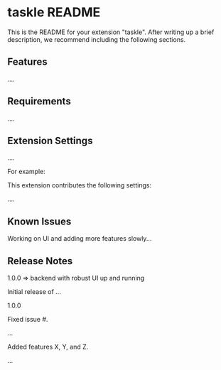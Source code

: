 # taskle README

This is the README for your extension "taskle". After writing up a brief description, we recommend including the following sections.

## Features

....

## Requirements

....

## Extension Settings

....

For example:

This extension contributes the following settings:

....

## Known Issues

Working on UI and adding more features slowly...

## Release Notes

1.0.0 => backend with robust UI up and running 

Initial release of ...

1.0.0

Fixed issue #.

...

Added features X, Y, and Z.

...
